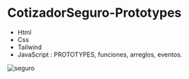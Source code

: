 # CotizadorSeguro-Prototypes
* Html
* Css
* Tailwind
* JavaScript :  PROTOTYPES, funciones, arreglos, eventos. 

![seguro](https://user-images.githubusercontent.com/84733911/162029915-03903850-92f9-4b85-bd14-12cbe860166e.png)
